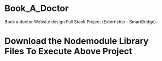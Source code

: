 # Book_A_Doctor
Book a doctor Website design Full Stack Project (Externship - SmartBridge).
# Download the Nodemodule Library Files To Execute Above Project 
